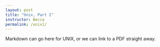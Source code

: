 ```yaml
---
layout: post
title: "Unix, Part I"
instructor: Becca
permalink: /unix1/
---
```


Markdown can go here for UNIX, or we can link to a PDF straight away.